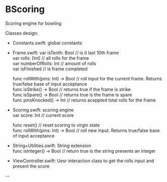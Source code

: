 # BScoring
Scoring engine for bowling


Classes design:

- Constants.swift: global constants

- Frame.swift: 
    var isTenth: Bool  // is it last 10th frame  
    var rolls: [Int]   // all rolls for the frame   
    var numberOfRolls: Int // amount of rolls  
    var isFinished    // is frame completed  
    
    func rollWith(pins: Int) -> Bool // roll input for the current frame. Returns true/false base of input acceptance  
    func isStrike() -> Bool // returns true if the frame is strike  
    func isSpare() -> Bool // returns true is the frame is spare  
    func pinsKnocked() -> Int // returns aceppted total rolls for the frame  
    
    
 - Scoring.swift: scoring engine  
    var score: Int // current score  
    
    func reset() // reset scoring to virgin state  
    func rollWith(pins: Int) -> Bool // roll new input. Returns true/false base of input acceptance   
    
- String+Utilities.swift: String extension  
    func isInteger() -> Bool // return true is the string presents an integer  
        
- ViewController.swift: Uesr interaction class to get the rolls input and present the score  
  
--   


 
